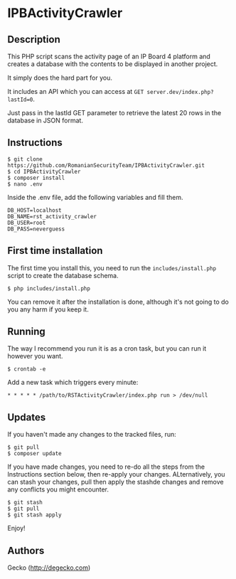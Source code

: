 # IPBActivityCrawler

Description
---

This PHP script scans the activity page of an IP Board 4 platform and creates a database with the contents to be displayed in another project.

It simply does the hard part for you.

It includes an API which you can access at `GET server.dev/index.php?lastId=0`.

Just pass in the lastId GET parameter to retrieve the latest 20 rows in the database in JSON format.

Instructions
---

```
$ git clone https://github.com/RomanianSecurityTeam/IPBActivityCrawler.git
$ cd IPBActivityCrawler
$ composer install
$ nano .env
```

Inside the .env file, add the following variables and fill them.

```
DB_HOST=localhost
DB_NAME=rst_activity_crawler
DB_USER=root
DB_PASS=neverguess
```

First time installation
---

The first time you install this, you need to run the `includes/install.php` script to create the database schema.

```
$ php includes/install.php
```

You can remove it after the installation is done, although it's not going to do you any harm if you keep it.

Running
---

The way I recommend you run it is as a cron task, but you can run it however you want.

```
$ crontab -e
```

Add a new task which triggers every minute:

```
* * * * * /path/to/RSTActivityCrawler/index.php run > /dev/null
```

Updates
---

If you haven't made any changes to the tracked files, run:

```
$ git pull
$ composer update
```

If you have made changes, you need to re-do all the steps from the Instructions section below, then re-apply your changes. ALternatively, you can stash your changes, pull then apply the stashde changes and remove any conflicts you might encounter.

```
$ git stash
$ git pull
$ git stash apply
```

Enjoy!

Authors
---
Gecko (http://degecko.com)